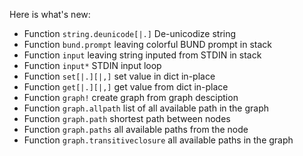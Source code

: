 Here is what's new:
* Function ```string.deunicode[|.]``` De-unicodize string
* Function ```bund.prompt``` leaving colorful BUND prompt in stack
* Function ```input``` leaving string inputed from STDIN in stack
* Function ```input*``` STDIN input loop
* Function ```set[|.][|,]``` set value in dict in-place
* Function ```get[|.][|,]``` get value from dict in-place
* Function ```graph!``` create graph from graph desciption
* Function ```graph.allpath``` list of all available path in the graph
* Function ```graph.path``` shortest path between nodes
* Function ```graph.paths``` all available paths from the node
* Function ```graph.transitiveclosure``` all available paths in the graph
